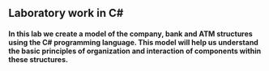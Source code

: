 ## Laboratory work in C#
#### In this lab we create a model of the company, bank and ATM structures using the C# programming language. This model will help us understand the basic principles of organization and interaction of components within these structures.
